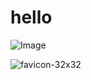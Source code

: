 # hello
![Image](https://github.com/user-attachments/assets/54c09232-bdac-4d07-b85b-08a5d61b6a74)


![favicon-32x32](https://github.com/user-attachments/assets/11fa1273-0ac0-44a5-b870-a61e3d880093)
